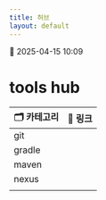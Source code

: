 ```yaml
---
title: 허브
layout: default
---
```

📅 2025-04-15 10:09
# tools hub

| 🗂️ 카테고리 | 📄  링크 |
| -------- | ------ |
| git      |        |
| gradle   |        |
| maven    |        |
| nexus    |        |
|          |        |

